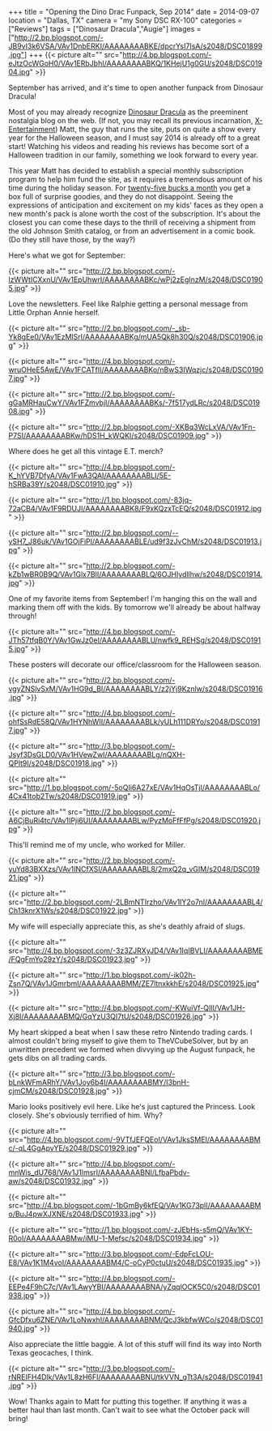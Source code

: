 +++
title = "Opening the Dino Drac Funpack, Sep 2014"
date = 2014-09-07
location = "Dallas, TX"
camera = "my Sony DSC RX-100"
categories = ["Reviews"]
tags = ["Dinosaur Dracula","Augie"]
images = ["http://2.bp.blogspot.com/-JB9vI3k6VSA/VAv1DnbERKI/AAAAAAAABKE/dpcrYsI7IsA/s2048/DSC01899.jpg"]
+++
{{< picture alt="" src="http://4.bp.blogspot.com/-eJtzOcWGoH0/VAv1ERbJbhI/AAAAAAAABKQ/1KHejU1g0GU/s2048/DSC01904.jpg" >}}

<!--more-->

[//]: # (http://2.bp.blogspot.com/-JB9vI3k6VSA/VAv1DnbERKI/AAAAAAAABKE/dpcrYsI7IsA/s2048/DSC01899.jpg)

September has arrived, and it's time to open another funpack from Dinosaur Dracula!

Most of you may already recognize [Dinosaur Dracula](http://dinosaurdracula.com/) as the preeminent nostalgia blog on the web. (If not, you may recall its previous incarnation, [X-Entertainment](http://x-entertainment.com/)) Matt, the guy that runs the site, puts on quite a show every year for the Halloween season, and I must say 2014 is already off to a great start! Watching his videos and reading his reviews has become sort of a Halloween tradition in our family, something we look forward to every year.

This year Matt has decided to establish a special monthly subscription program to help him fund the site, as it requires a tremendous amount of his time during the holiday season. For [twenty-five bucks a month](http://dinosaurdracula.com/blog/funpack-subscriptions/) you get a box full of surprise goodies, and they do not disappoint. Seeing the expressions of anticipation and excitement on my kids' faces as they open a new month's pack is alone worth the cost of the subscription. It's about the closest you can come these days to the thrill of receiving a shipment from the old Johnson Smith catalog, or from an advertisement in a comic book. (Do they still have those, by the way?)

Here's what we got for September:

[//]: # (http://4.bp.blogspot.com/-b45AmIhziD0/VAv1DnPdpdI/AAAAAAAABKA/3RxSb6K_wo8/s2048/DSC01901.jpg)
[//]: # (http://1.bp.blogspot.com/-8xx_vzO2E5U/VAv1DiGI_DI/AAAAAAAABJ8/udjfj4fWYV8/s2048/DSC01902.jpg)
[//]: # (Could she be any more excited?)

{{< picture alt="" src="http://2.bp.blogspot.com/-lzWWtICXxnU/VAv1EpUhwrI/AAAAAAAABKc/wPj2zEgInzM/s2048/DSC01905.jpg" >}}

Love the newsletters. Feel like Ralphie getting a personal message from Little Orphan Annie herself.

{{< picture alt="" src="http://2.bp.blogspot.com/-_sb-Yk8gEe0/VAv1EzMlSrI/AAAAAAAABKg/mUA5Qk8h30Q/s2048/DSC01906.jpg" >}}

{{< picture alt="" src="http://4.bp.blogspot.com/-wruOHeE5AwE/VAv1FCATfII/AAAAAAAABKo/nBwS3IWqzjc/s2048/DSC01907.jpg" >}}

{{< picture alt="" src="http://2.bp.blogspot.com/-gGaMRHauCwY/VAv1FZmvbjI/AAAAAAAABKs/-7f517ydLRc/s2048/DSC01908.jpg" >}}

{{< picture alt="" src="http://2.bp.blogspot.com/-XKBq3WcLxVA/VAv1Fn-P7SI/AAAAAAAABKw/hDS1H_kWQKI/s2048/DSC01909.jpg" >}}

Where does he get all this vintage E.T. merch?

{{< picture alt="" src="http://4.bp.blogspot.com/-K_hYVB7DfyA/VAv1FwA3QAI/AAAAAAAABLI/5E-hSRBa39Y/s2048/DSC01910.jpg" >}}

{{< picture alt="" src="http://1.bp.blogspot.com/-83jq-72aCB4/VAv1F9RDUJI/AAAAAAAABK8/F9xKQzxTcEQ/s2048/DSC01912.jpg" >}}

{{< picture alt="" src="http://2.bp.blogspot.com/--ySH7_J86uk/VAv1GOjFiPI/AAAAAAAABLE/ud9f3zJvChM/s2048/DSC01913.jpg" >}}

{{< picture alt="" src="http://2.bp.blogspot.com/-kZb1wBR0B9Q/VAv1Glx7BII/AAAAAAAABLQ/6OJHIydllhw/s2048/DSC01914.jpg" >}}

One of my favorite items from September! I'm hanging this on the wall and marking them off with the kids. By tomorrow we'll already be about halfway through!

{{< picture alt="" src="http://4.bp.blogspot.com/-JTh57tfqB0Y/VAv1GwJz0eI/AAAAAAAABLU/nwfk9_REHSg/s2048/DSC01915.jpg" >}}

These posters will decorate our office/classroom for the Halloween season.

{{< picture alt="" src="http://2.bp.blogspot.com/-vgyZNSlvSxM/VAv1HG9d_BI/AAAAAAAABLY/z2jYj9Kznlw/s2048/DSC01916.jpg" >}}

{{< picture alt="" src="http://4.bp.blogspot.com/-ohfSsRdE58Q/VAv1HYNhWII/AAAAAAAABLk/yULh111DRYo/s2048/DSC01917.jpg" >}}

{{< picture alt="" src="http://3.bp.blogspot.com/-Jsyf3DsGLD0/VAv1HVewZwI/AAAAAAAABLg/nQXH-QPlt9I/s2048/DSC01918.jpg" >}}

{{< picture alt="" src="http://1.bp.blogspot.com/-5oQIi6A27xE/VAv1HqOsTjI/AAAAAAAABLo/4Cx41tob2Tw/s2048/DSC01919.jpg" >}}

{{< picture alt="" src="http://2.bp.blogspot.com/-A6CjBuRi4tc/VAv1IPji6UI/AAAAAAAABLw/PyzMoFfFfPg/s2048/DSC01920.jpg" >}}

This'll remind me of my uncle, who worked for Miller.

{{< picture alt="" src="http://2.bp.blogspot.com/-yuYd83BXXzs/VAv1INCfXSI/AAAAAAAABL8/2mxQ2q_vGIM/s2048/DSC01921.jpg" >}}

{{< picture alt="" src="http://2.bp.blogspot.com/-2LBmNTIrzho/VAv1IY2o7nI/AAAAAAAABL4/Ch13knrX1Ws/s2048/DSC01922.jpg" >}}

My wife will especially appreciate this, as she's deathly afraid of slugs.

{{< picture alt="" src="http://4.bp.blogspot.com/-3z3ZJRXyJD4/VAv1IqIBVLI/AAAAAAAABME/FQgFmYo29zY/s2048/DSC01923.jpg" >}}

{{< picture alt="" src="http://1.bp.blogspot.com/-ik02h-Zsn7Q/VAv1JGmrbmI/AAAAAAAABMM/ZE7ltnxkkhE/s2048/DSC01925.jpg" >}}

{{< picture alt="" src="http://4.bp.blogspot.com/-KWuiVf-QIlI/VAv1JH-Xj8I/AAAAAAAABMQ/GqYzU3QI7tU/s2048/DSC01926.jpg" >}}

My heart skipped a beat when I saw these retro Nintendo trading cards. I almost couldn't bring myself to give them to TheVCubeSolver, but by an unwritten precedent we formed when divvying up the August funpack, he gets dibs on all trading cards.

{{< picture alt="" src="http://3.bp.blogspot.com/-bLnkWFmARhY/VAv1Joy6b4I/AAAAAAAABMY/I3bnH-cjmCM/s2048/DSC01928.jpg" >}}

Mario looks positively evil here. Like he's just captured the Princess. Look closely. She's obviously terrified of him. Why?

{{< picture alt="" src="http://4.bp.blogspot.com/-9VTfJEFQEoI/VAv1JksSMEI/AAAAAAAABMc/-qL4GgApvYE/s2048/DSC01929.jpg" >}}

{{< picture alt="" src="http://4.bp.blogspot.com/-mnWis_dU768/VAv1J1lmsrI/AAAAAAAABNI/LfbaPbdv-aw/s2048/DSC01932.jpg" >}}

{{< picture alt="" src="http://4.bp.blogspot.com/-1bGmBy6kfEQ/VAv1KG73plI/AAAAAAAABMo/BuJ4pwXJXNE/s2048/DSC01933.jpg" >}}

{{< picture alt="" src="http://1.bp.blogspot.com/-zJEbHs-s5mQ/VAv1KY-R0oI/AAAAAAAABMw/iMU-1-Mefsc/s2048/DSC01934.jpg" >}}

{{< picture alt="" src="http://3.bp.blogspot.com/-EdpFcLOU-E8/VAv1K1M4voI/AAAAAAAABM4/C-oCyP0ctuU/s2048/DSC01935.jpg" >}}

{{< picture alt="" src="http://4.bp.blogspot.com/-EEPe4F9hC7c/VAv1LAwyYBI/AAAAAAAABNA/yZqqlOCK5C0/s2048/DSC01938.jpg" >}}

{{< picture alt="" src="http://4.bp.blogspot.com/-GfcDfxu6ZNE/VAv1LoNwxhI/AAAAAAAABNM/QcJ3kbfwWCo/s2048/DSC01940.jpg" >}}

Also appreciate the little baggie. A lot of this stuff will find its way into North Texas geocaches, I think.

{{< picture alt="" src="http://3.bp.blogspot.com/-rNREIFH4Dlk/VAv1L8zH6FI/AAAAAAAABNU/tkVVN_qTt3A/s2048/DSC01941.jpg" >}}

Wow! Thanks again to Matt for putting this together. If anything it was a better haul than last month. Can't wait to see what the October pack will bring!
